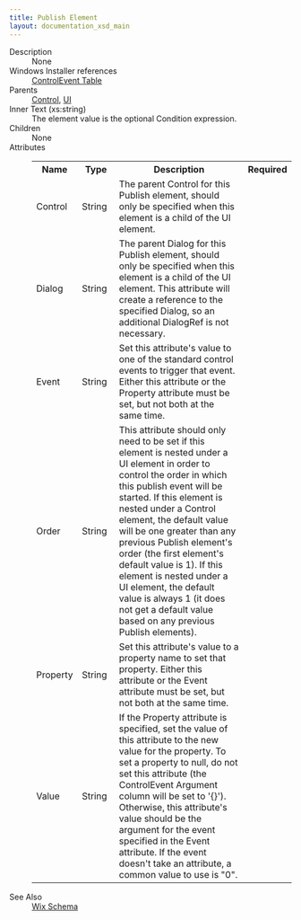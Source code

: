 ```yaml
---
title: Publish Element
layout: documentation_xsd_main
---
```

<dl>
  <dt>Description</dt>
  <dd>None</dd>
  <dt>Windows Installer references</dt>
  <dd>
    <a href="http://msdn.microsoft.com/library/aa368037.aspx" target="_blank">ControlEvent Table</a>
  </dd>
  <dt>Parents</dt>
  <dd>
    <a href="../control/">Control</a>, <a href="../ui/">UI</a></dd>
  <dt>Inner Text (xs:string)</dt>
  <dd>The element value is the optional Condition expression.</dd>
  <dt>Children</dt>
  <dd>None</dd>
  <dt>Attributes</dt>
  <dd>
    <table cellspacing="0" cellpadding="0" class="schema">
      <tr>
        <th width="15%">Name</th>
        <th width="15%">Type</th>
        <th width="65%">Description</th>
        <th width="15%">Required</th>
      </tr>
      <tr>
        <td>Control</td>
        <td>String</td>
        <td>                                 The parent Control for this Publish element, should only be specified when this element is a child of the UI element.                             </td>
        <td>&nbsp;</td>
      </tr>
      <tr>
        <td>Dialog</td>
        <td>String</td>
        <td>                                 The parent Dialog for this Publish element, should only be specified when this element is a child of the UI element.                                 This attribute will create a reference to the specified Dialog, so an additional DialogRef is not necessary.                             </td>
        <td>&nbsp;</td>
      </tr>
      <tr>
        <td>Event</td>
        <td>String</td>
        <td>                                 Set this attribute's value to one of the standard control events to trigger that event.                                 Either this attribute or the Property attribute must be set, but not both at the same time.                             </td>
        <td>&nbsp;</td>
      </tr>
      <tr>
        <td>Order</td>
        <td>String</td>
        <td>                                 This attribute should only need to be set if this element is nested under a UI element in order to                                 control the order in which this publish event will be started.                                 If this element is nested under a Control element, the default value will be one greater than any                                 previous Publish element's order (the first element's default value is 1).                                 If this element is nested under a UI element, the default value is always 1 (it does not get a                                 default value based on any previous Publish elements).                             </td>
        <td>&nbsp;</td>
      </tr>
      <tr>
        <td>Property</td>
        <td>String</td>
        <td>                                 Set this attribute's value to a property name to set that property.                                 Either this attribute or the Event attribute must be set, but not both at the same time.                             </td>
        <td>&nbsp;</td>
      </tr>
      <tr>
        <td>Value</td>
        <td>String</td>
        <td>                                 If the Property attribute is specified, set the value of this attribute to the new value for the property.                                 To set a property to null, do not set this attribute (the ControlEvent Argument column will be set to '{}').                                 Otherwise, this attribute's value should be the argument for the event specified in the Event attribute.                                 If the event doesn't take an attribute, a common value to use is "0".                             </td>
        <td>&nbsp;</td>
      </tr>
    </table>
  </dd>
  <dt>See Also</dt>
  <dd>
    <a href="../">Wix Schema</a>
  </dd>
</dl>

